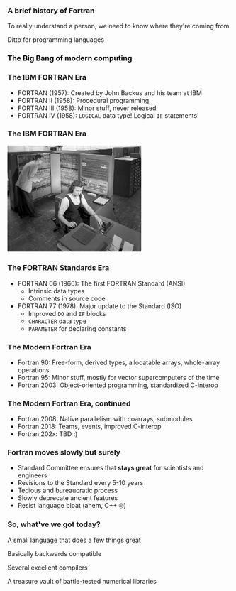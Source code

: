 <section>

### A brief history of Fortran

To really understand a person, we need to know where they're coming from <!-- .element: class="fragment" -->

Ditto for programming languages <!-- .element: class="fragment" -->
</section>

<section data-background="assets/big-bang.jpg">

<h3 style="color:black">The Big Bang of modern computing</h3>
</section>

<section>

### The IBM FORTRAN Era

* FORTRAN (1957): Created by John Backus and his team at IBM
* FORTRAN II (1958): Procedural programming
* FORTRAN III (1958): Minor stuff, never released
* FORTRAN IV (1958): `LOGICAL` data type! Logical `IF` statements!
</section>

<section>

### The IBM FORTRAN Era

<img src="assets/ibm-704_01.jpg" width=60%></img>
</section>

<section>

### The FORTRAN Standards Era

* FORTRAN 66 (1966): The first FORTRAN Standard (ANSI)
  - Intrinsic data types
  - Comments in source code
* FORTRAN 77 (1978): Major update to the Standard (ISO)
  - Improved `DO` and `IF` blocks
  - `CHARACTER` data type
  - `PARAMETER` for declaring constants
</section>

<section>

### The Modern Fortran Era

* Fortran 90: Free-form, derived types, allocatable arrays, whole-array operations
* Fortran 95: Minor stuff, mostly for vector supercomputers of the time
* Fortran 2003: Object-oriented programming, standardized C-interop
</section>

<section>

### The Modern Fortran Era, continued

* Fortran 2008: Native parallelism with coarrays, submodules
* Fortran 2018: Teams, events, improved C-interop
* Fortran 202x: TBD :)
</section>

<section>

### Fortran moves slowly but surely

* Standard Committee ensures that **stays great** for scientists and engineers
* Revisions to the Standard every 5-10 years
* Tedious and bureaucratic process
* Slowly deprecate ancient features
* Resist language bloat (ahem, C++ 🙄)
</section>

<section>

### So, what've we got today?

A small language that does a few things great <!-- .element: class="fragment" -->

Basically backwards compatible <!-- .element: class="fragment" -->

Several excellent compilers <!-- .element: class="fragment" -->

A treasure vault of battle-tested numerical libraries <!-- .element: class="fragment" -->

</section>
